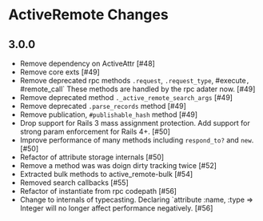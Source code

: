 # ActiveRemote Changes

3.0.0
----------

- Remove dependency on ActiveAttr [#48]
- Remove core exts [#49]
- Remove deprecated rpc methods `.request`, `.request_type`, #execute`, `#remote_call`
  These methods are handled by the rpc adater now. [#49]
- Remove deprecated method `._active_remote_search_args` [#49]
- Remove deprecated `.parse_records` method [#49]
- Remove publication, `#publishable_hash` method [#49]
- Drop support for Rails 3 mass assignment protection.  Add support for strong param
  enforcement for Rails 4+. [#50]
- Improve performance of many methods including `respond_to?` and `new`. [#50]
- Refactor of attribute storage internals [#50]
- Remove a method was was doign dirty tracking twice [#52]
- Extracted bulk methods to active_remote-bulk [#54]
- Removed search callbacks [#55]
- Refactor of instantiate from rpc codepath [#56]
- Change to internals of typecasting.  Declaring `attribute :name, :type => Integer
  will no longer affect performance negatively. [#56]
